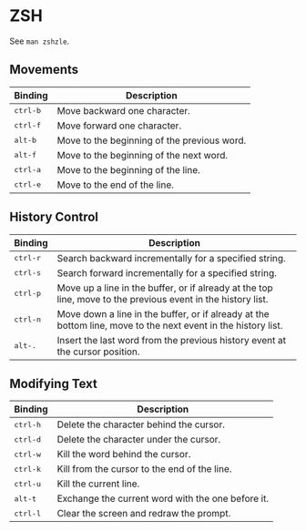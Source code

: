 # ZSH

See `man zshzle`.

## Movements
| Binding           | Description |
| ----------------- | ----------- |
| <kbd>ctrl-b</kbd> | Move backward one character. |
| <kbd>ctrl-f</kbd> | Move forward one character. |
| <kbd>alt-b</kbd>  | Move to the beginning of the previous word. |
| <kbd>alt-f</kbd>  | Move to the beginning of the next word. |
| <kbd>ctrl-a</kbd> | Move to the beginning of the line. |
| <kbd>ctrl-e</kbd> | Move to the end of the line. |

## History Control
| Binding           | Description |
| ----------------- | ----------- |
| <kbd>ctrl-r</kbd> | Search backward incrementally for a specified string. |
| <kbd>ctrl-s</kbd> | Search forward incrementally for a specified string. |
| <kbd>ctrl-p</kbd> | Move up a line in the buffer, or if already at the top line, move to the previous event in the history list. |
| <kbd>ctrl-n</kbd> | Move down a line in the buffer, or if already at the bottom line, move to the next event in the history list. |
| <kbd>alt-.</kbd>  | Insert the last word from the previous history event at the cursor position. |

## Modifying Text
| Binding           | Description |
| ----------------- | ----------- |
| <kbd>ctrl-h</kbd> | Delete the character behind the cursor. |
| <kbd>ctrl-d</kbd> | Delete the character under the cursor. |
| <kbd>ctrl-w</kbd> | Kill the word behind the cursor. |
| <kbd>ctrl-k</kbd> | Kill from the cursor to the end of the line. |
| <kbd>ctrl-u</kbd> | Kill the current line. |
| <kbd>alt-t</kbd>  | Exchange the current word with the one before it. |
| <kbd>ctrl-l</kbd> | Clear the screen and redraw the prompt. |
